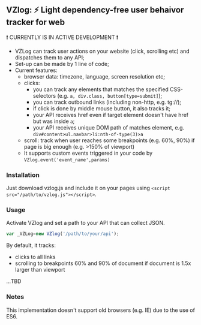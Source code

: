 ## VZlog: ⚡ Light dependency-free user behaivor tracker for web ##
❗ CURRENTLY IS IN ACTIVE DEVELOPMENT ❗

* VZLog can track user actions on your website (click, scrolling etc) and dispatches them to any API;
* Set-up can be made by 1 line of code;
* Current features:
	* browser data: timezone, language, screen resolution etc;
	* clicks: 
		* you can track any elements that matches the specified CSS-selectors (e.g. `a, div.class, button[type=submit]`);
		* you can track outbound links (including non-http, e.g. tg://);
		* if click is done by middle mouse button, it also tracks it;
		* your API receives href even if target element doesn't have href but was inside `a`;
		* your API receives unique DOM path of matches element, e.g. `div#content>ul.navbar>li:nth-of-type(3)>a`
	* scroll: track when user reaches some breakpoints (e.g. 60%, 90%) if page is big enough (e.g. >150% of viewport)
	* It supports custom events triggered in your code by `VZlog.event('event_name',params)`

### Installation ###
Just download vzlog.js and include it on your pages using `<script src="/path/to/vzlog.js"></script>`.

### Usage ###

Activate VZlog and set a path to your API that can collect JSON.
```javascript
var _VZLog=new VZlog('/path/to/your/api');
```
By default, it tracks:
* clicks to all links 
* scrolling to breakpoints 60% and 90% of document if document is 1.5x larger than viewport

...TBD

### Notes ###


This implementation doesn't support old browsers (e.g. IE) due to the use of ES6.